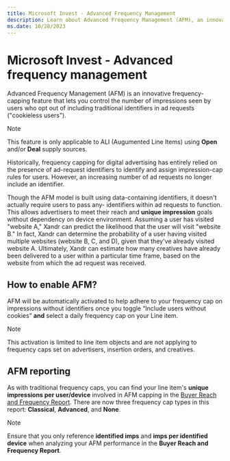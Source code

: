 ```yaml
---
title: Microsoft Invest - Advanced Frequency Management
description: Learn about Advanced Frequency Management (AFM), an innovative technique enabling advertisers to control how often a specific ad is displayed to a particular audience.
ms.date: 10/28/2023
---
```


# Microsoft Invest - Advanced frequency management

Advanced Frequency Management (AFM) is an innovative frequency-capping feature that lets you control the number of impressions seen by users who opt out of including traditional identifiers in ad requests ("cookieless users").

> [!NOTE]
> This feature is only applicable to ALI (Augumented Line Items) using **Open** and/or **Deal** supply sources.

Historically, frequency capping for digital advertising has entirely relied on the presence of ad-request identifiers to identify and assign impression-cap rules for users. However, an increasing number of ad requests no longer include an identifier.

Though the AFM model is built using data-containing identifiers, it doesn't actually require users to pass any- identifiers within ad requests to function. This allows advertisers to meet their reach and **unique impression** goals without dependency on device environment. Assuming a user has visited "website A," Xandr can predict the likelihood that the user will visit "website B." In fact, Xandr can determine the probability of a user having visited multiple websites (website B, C, and D), given that they've already visited website A. Ultimately, Xandr can estimate how many creatives have already been delivered to a user within a particular time frame, based on the website from which the ad request was received.

## How to enable AFM?

AFM will be automatically activated to help adhere to your frequency cap on impressions without identifiers once you toggle “Include users without cookies” **and** select a daily frequency cap on your Line item.

> [!NOTE]
> This activation is limited to line item objects and are not applying to frequency caps set on advertisers, insertion orders, and creatives.

## AFM reporting

As with traditional frequency caps, you can find your line item's **unique impressions per user/device** involved in AFM capping in the [Buyer Reach and Frequency Report](buyer-reach-and-frequency-report.md). There are now three frequency cap types in this report: **Classical**, **Advanced**, and **None**.

> [!NOTE]
> Ensure that you only reference **identified imps** and **imps per identified device** when analyzing your AFM performance in the **Buyer Reach and Frequency Report**.
